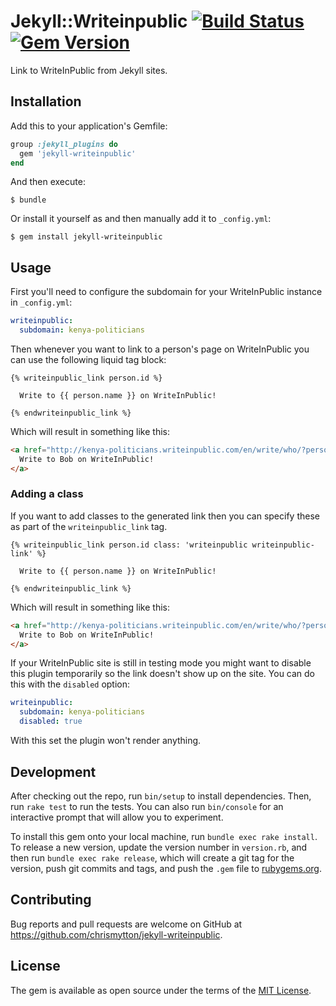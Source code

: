 # Jekyll::Writeinpublic [![Build Status](https://travis-ci.org/everypolitician/jekyll-writeinpublic.svg?branch=master)](https://travis-ci.org/everypolitician/jekyll-writeinpublic) [![Gem Version](https://badge.fury.io/rb/jekyll-writeinpublic.svg)](https://badge.fury.io/rb/jekyll-writeinpublic)

Link to WriteInPublic from Jekyll sites.

## Installation

Add this to your application's Gemfile:

```ruby
group :jekyll_plugins do
  gem 'jekyll-writeinpublic'
end
```

And then execute:

    $ bundle

Or install it yourself as and then manually add it to `_config.yml`:

    $ gem install jekyll-writeinpublic

## Usage

First you'll need to configure the subdomain for your WriteInPublic instance in `_config.yml`:

```yaml
writeinpublic:
  subdomain: kenya-politicians
```

Then whenever you want to link to a person's page on WriteInPublic you can use the following liquid tag block:

```liquid
{% writeinpublic_link person.id %}

  Write to {{ person.name }} on WriteInPublic!

{% endwriteinpublic_link %}
```

Which will result in something like this:

```html
<a href="http://kenya-politicians.writeinpublic.com/en/write/who/?person_id=person/123abc">
  Write to Bob on WriteInPublic!
</a>
```

### Adding a class

If you want to add classes to the generated link then you can specify these as part of the `writeinpublic_link` tag.

```liquid
{% writeinpublic_link person.id class: 'writeinpublic writeinpublic-link' %}

  Write to {{ person.name }} on WriteInPublic!

{% endwriteinpublic_link %}
```

Which will result in something like this:

```html
<a href="http://kenya-politicians.writeinpublic.com/en/write/who/?person_id=person/123abc" class="writeinpublic writeinpublic-link">
  Write to Bob on WriteInPublic!
</a>
```

If your WriteInPublic site is still in testing mode you might want to disable this plugin temporarily so the link doesn't show up on the site. You can do this with the `disabled` option:

```yaml
writeinpublic:
  subdomain: kenya-politicians
  disabled: true
```

With this set the plugin won't render anything.

## Development

After checking out the repo, run `bin/setup` to install dependencies. Then, run `rake test` to run the tests. You can also run `bin/console` for an interactive prompt that will allow you to experiment.

To install this gem onto your local machine, run `bundle exec rake install`. To release a new version, update the version number in `version.rb`, and then run `bundle exec rake release`, which will create a git tag for the version, push git commits and tags, and push the `.gem` file to [rubygems.org](https://rubygems.org).

## Contributing

Bug reports and pull requests are welcome on GitHub at https://github.com/chrismytton/jekyll-writeinpublic.

## License

The gem is available as open source under the terms of the [MIT License](http://opensource.org/licenses/MIT).
